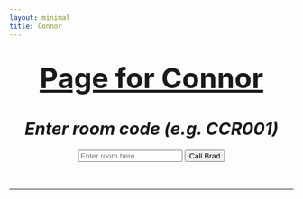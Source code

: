 ```yaml
---
layout: minimal
title: Connor
---
```

<html>
  <body>

<h1 style="text-align: center;"><span style="text-decoration: underline; font-size:50px"><strong>Page for Connor</strong></span></h1>
<h1 id="title" style="text-align: center; font-size:30px"><em>Enter room code (e.g. CCR001)</em></h1>
<div style="text-align: center;">
  <input type="text" id="textInput" placeholder="Enter room here" />
  <input type="button" value="Call Brad" onclick="room();" />
</div>
<div>&nbsp;</div>
<div>&nbsp;</div>
<hr />

<script>
function room() {
  var text = document.getElementById('textInput');
  var value = encodeURIComponent(text.value); //encode special characters
  let newHref = 'https://hook.integromat.com/veirohloph4r49a9txd3npz741acr5ln?action=' + value 
  console.log(newHref)
  window.location.href = newHref
  console.log('Fin');
}

</script>

  </body>
</html>
